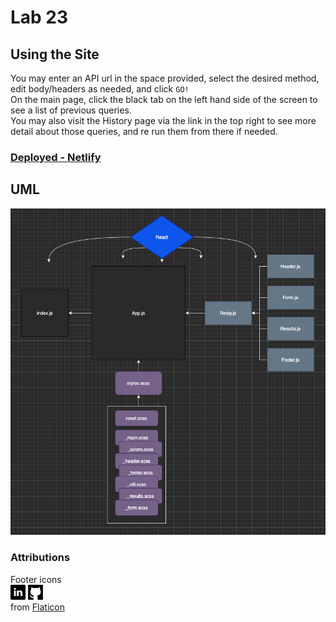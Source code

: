 # Lab 23

## Using the Site
You may enter an API url in the space provided, select the desired method, edit body/headers as needed, and click `GO!`  
On the main page, click the black tab on the left hand side of the screen to see a list of previous queries.  
You may also visit the History page via the link in the top right to see more detail about those queries, and re run them from there if needed.

### [Deployed - Netlify](https://vigilant-edison-ef15d2.netlify.app)

## UML
![UML](./public/assets/UML.png)

### Attributions
Footer icons  
  ![](./public/assets/linkedin.png)  ![](./public/assets/github.png)  
from [Flaticon](www.flaticon.com)